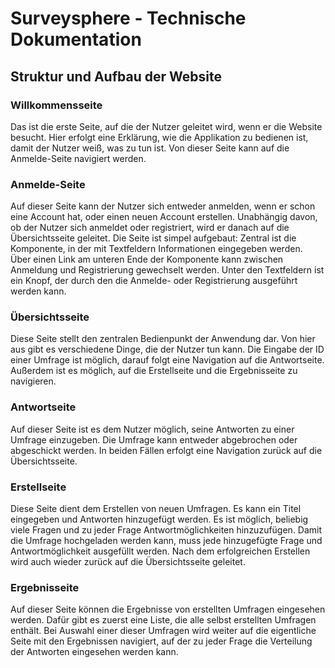 # Surveysphere - Technische Dokumentation

<!-- [![Netlify Status](https://api.netlify.com/api/v1/badges/2c5a5a29-b440-4d68-a7ce-8e3b451bbe30/deploy-status)](https://app.netlify.com/sites/serene-peony-70ab98/deploys) -->

## Struktur und Aufbau der Website

### Willkommensseite
Das ist die erste Seite, auf die der Nutzer geleitet wird, wenn er die Website besucht. Hier erfolgt eine Erklärung, wie die Applikation zu bedienen ist, damit der Nutzer weiß, was zu tun ist. Von dieser Seite kann auf die Anmelde-Seite navigiert werden.

### Anmelde-Seite
Auf dieser Seite kann der Nutzer sich entweder anmelden, wenn er schon eine Account hat, oder einen neuen Account erstellen. Unabhängig davon, ob der Nutzer sich anmeldet oder registriert, wird er danach auf die Übersichtsseite geleitet.
Die Seite ist simpel aufgebaut: Zentral ist die Komponente, in der mit Textfeldern Informationen eingegeben werden. Über einen Link am unteren Ende der Komponente kann zwischen Anmeldung und Registrierung gewechselt werden. Unter den Textfeldern ist ein Knopf, der durch den die Anmelde- oder Registrierung ausgeführt werden kann.

### Übersichtsseite
Diese Seite stellt den zentralen Bedienpunkt der Anwendung dar. Von hier aus gibt es verschiedene Dinge, die der Nutzer tun kann. Die Eingabe der ID einer Umfrage ist möglich, darauf folgt eine Navigation auf die Antwortseite. Außerdem ist es möglich, auf die Erstellseite und die Ergebnisseite zu navigieren.

### Antwortseite
Auf dieser Seite ist es dem Nutzer möglich, seine Antworten zu einer Umfrage einzugeben. Die Umfrage kann entweder abgebrochen oder abgeschickt werden. In beiden Fällen erfolgt eine Navigation zurück auf die Übersichtsseite.

### Erstellseite
Diese Seite dient dem Erstellen von neuen Umfragen. Es kann ein Titel eingegeben und Antworten hinzugefügt werden. Es ist möglich, beliebig viele Fragen und zu jeder Frage Antwortmöglichkeiten hinzuzufügen. Damit die Umfrage hochgeladen werden kann, muss jede hinzugefügte Frage und Antwortmöglichkeit ausgefüllt werden. Nach dem erfolgreichen Erstellen wird auch wieder zurück auf die Übersichtsseite geleitet.

### Ergebnisseite
Auf dieser Seite können die Ergebnisse von erstellten Umfragen eingesehen werden. Dafür gibt es zuerst eine Liste, die alle selbst erstellten Umfragen enthält. Bei Auswahl einer dieser Umfragen wird weiter auf die eigentliche Seite mit den Ergebnissen navigiert, auf der zu jeder Frage die Verteilung der Antworten eingesehen werden kann.